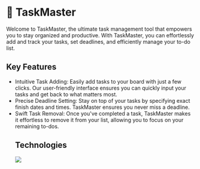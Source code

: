# :memo: TaskMaster

Welcome to TaskMaster, the ultimate task management tool that empowers you to stay organized and productive. With TaskMaster, you can effortlessly add and track your tasks, set deadlines, and efficiently manage your to-do list.

## Key Features

<ul>
<li>Intuitive Task Adding:
Easily add tasks to your board with just a few clicks. Our user-friendly interface ensures you can quickly input your tasks and get back to what matters most.</li>
<li>Precise Deadline Setting:
Stay on top of your tasks by specifying exact finish dates and times. TaskMaster ensures you never miss a deadline.</li>
<li>Swift Task Removal:
Once you've completed a task, TaskMaster makes it effortless to remove it from your list, allowing you to focus on your remaining to-dos.</li>

## Technologies

<p>
    <img src="https://skillicons.dev/icons?i=html,css,js,bootstrap" />
</p>
